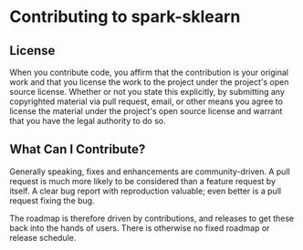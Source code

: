 # Contributing to spark-sklearn

## License

When you contribute code, you affirm that the contribution is your original work and that you 
license the work to the project under the project's open source license. Whether or not you 
state this explicitly, by submitting any copyrighted material via pull request, email, or 
other means you agree to license the material under the project's open source license and 
warrant that you have the legal authority to do so.

## What Can I Contribute?

Generally speaking, fixes and enhancements are community-driven. A pull request is much more
likely to be considered than a feature request by itself. A clear bug report with reproduction 
valuable; even better is a pull request fixing the bug. 

The roadmap is therefore driven by contributions, and releases to get these back into the
hands of users. There is otherwise no fixed roadmap or release schedule.
